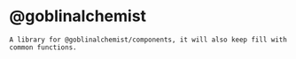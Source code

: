 # @goblinalchemist
    
    A library for @goblinalchemist/components, it will also keep fill with common functions.